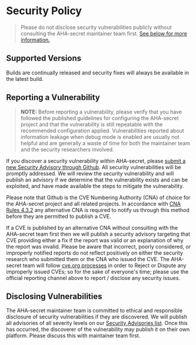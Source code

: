 # Security Policy

> Please do not disclose security vulnerabilities publicly without consulting the AHA-secret maintainer team first. [See below for more information.](#reporting-a-vulnerability)

## Supported Versions

Builds are continually released and security fixes will always be available in the latest build.

## Reporting a Vulnerability

>**NOTE:** Before reporting a vulnerability, please verify that you have followed the published guidelines for configuring the AHA-secret project and that the vulnerability is still repeatable with the recommended configuration applied. Vulnerabilities reported about information leakage when debug mode is enabled are usually not helpful and are generally a waste of time for both the maintainer team and the security researchers involved.

If you discover a security vulnerability within AHA-secret, please [submit a new Security Advisory through Github](https://github.com/aha-oida/aha-secret/security/advisories/new). All security vulnerabilities will be promptly addressed. We will review the security vulnerability and will publish an advisory if we determine that the vulnerability exists and can be exploited, and have made available the steps to mitigate the vulnerability.

Please note that Github is the CVE Numbering Authority (CNA) of choice for the AHA-secret project and all related projects. In accordance with [CNA Rules 4.3.2](https://www.cve.org/ResourcesSupport/AllResources/CNARules#section_4-3_Notification) any alternative CNA is required to notify us through this method before they are permitted to publish a CVE.

If a CVE is published by an alternative CNA without consulting with the AHA-secret team first then we will publish a security advisory targeting that CVE providing either a fix if the report was valid or an explanation of why the report was invalid. Please be aware that incorrect, poorly considered, or improperly notified reports do not reflect positively on either the security research who submitted them or the CNA who issued the CVE. The AHA-secret team will follow [cve.org processes](https://www.cve.org/about/Process) in order to Reject or Dispute any improperly issued CVEs; so for the sake of everyone's time; please use the official reporting channel above to report / disclose any security issues.

## Disclosing Vulnerabilities

The AHA-secret maintainer team is committed to ethical and responsible disclosure of security vulnerabilities if they are discovered. We will publish all advisories of all severity levels on our [Security Advisories list](https://github.com/aha-oida/aha-secret/security/advisories?state=published). Once this has occurred, the discoverer of the vulnerability may publish it on their own platform. Please discuss this with maintainer team first.

